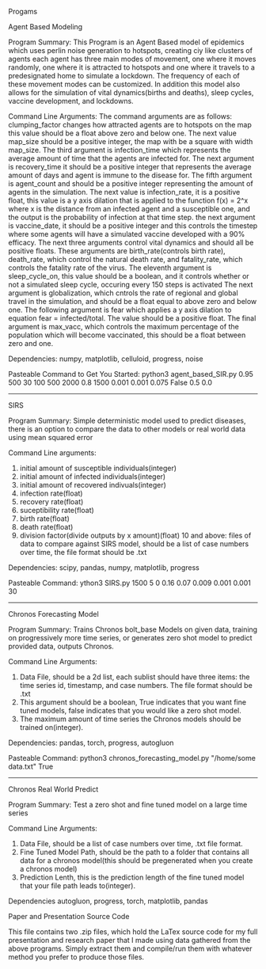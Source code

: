 Progams

Agent Based Modeling

Program Summary: 
This Program is an Agent Based model of epidemics which uses perlin noise generation to hotspots, creating ciy like clusters of agents each agent has three main modes of movement, one where it moves randomly, one where it is attracted to hotspots and 
one where it travels to a predesignated home to simulate a lockdown. The frequency of each of these movement modes can be customized. In addition this model also allows for the simulation of vital dynamics(births and deaths), sleep cycles, vaccine 
development, and lockdowns.

Command Line Arguments: 
The command arguments are as follows: clumping_factor changes how attracted agents are to hotspots on the map this value should be a float above zero and below one. The next value map_size should be a positive integer, the map with be a square with width
map_size. The third argument is infection_time which represents the average amount of time that the agents are infected for. The next argument is recovery_time it should be a positive integer that represents the average amount of days and agent is immune to the disease for. The fifth 
argument is agent_count and should be a positive integer representing the amount of agents in the simulation. The next value is infection_rate, it is a positive float, this value is a y axis dilation that is applied to the function f(x) = 2^x where x is 
the distance from an infected agent and a susceptible one, and the output is the probability of infection at that time step. the next argument is vaccine_date, it should be a positive integer and this controls the timestep where some agents will have a
simulated vaccine developed with a 90% efficacy. The next three arguments control vital dynamics and should all be positive floats. These arguments are birth_rate(controls birth rate), death_rate, which control the natural death rate, and fatality_rate,
which controls the fatality rate of the virus. The eleventh argument is sleep_cycle_on, this value should be a boolean, and it controls whether or not a simulated sleep cycle, occuring every 150 steps is activated
The next argument is globalization, which cntrols the rate of regional and global travel in the simulation, and should be a float equal to above zero and below one. The following argument is fear which applies a y axis dilation to equation 
fear = infected/total. The value should be a positive float. The final argument is max_vacc, which controls the maximum percentage of the population which will become vaccinated, this should be a float between zero and one.

Dependencies:
numpy, matplotlib, celluloid, progress, noise 

Pasteable Command to Get You Started:
python3 agent_based_SIR.py 0.95 500 30 100 500 2000 0.8 1500 0.001 0.001 0.075 False 0.5 0.0

--------------------

SIRS

Program Summary:
Simple deterministic model used to predict diseases, there is an option to compare the data to other models or real world data using mean squared error

Command Line arguments:

1. initial amount of susceptible individuals(integer)
2. initial amount of infected individuals(integer)
3. initial amount of recovered indivuals(integer)
4. infection rate(float)
5. recovery rate(float)
6. suceptibility rate(float)
7. birth rate(float)
8. death rate(float)
9. division factor(divide outputs by x amount)(float)
10 and above: files of data to compare against SIRS model, should be a list of case numbers over time, the file format should be .txt

Dependencies:
scipy, pandas, numpy, matplotlib, progress

Pasteable Command:
ython3 SIRS.py 1500 5 0 0.16 0.07 0.009 0.001 0.001 30

--------------------

Chronos Forecasting Model

Program Summary:
Trains Chronos bolt_base Models on given data, training on progressively more time series, or generates zero shot model to predict provided data, outputs Chronos.

Command Line Arguments:

1. Data File, should be a 2d list, each sublist should have three items: the time series id, timestamp, and case numbers. The file format should be .txt
2. This argument should be a boolean, True indicates that you want fine tuned models, false indicates that you would like a zero shot model.
3. The maximum amount of time series the Chronos models should be trained on(integer).

Dependencies:
pandas, torch, progress, autogluon

Pasteable Command:
python3 chronos_forecasting_model.py "/home/some data.txt" True

--------------------

Chronos Real World Predict

Program Summary:
Test a zero shot and fine tuned model on a large time series

Command Line Arguments:
1. Data File, should be a list of case numbers over time, .txt file format.
2. Fine Tuned Model Path, should be the path to a folder that contains all data for a chronos model(this should be pregenerated when you create a chronos model)
3. Prediction Lenth, this is the prediction length of the fine tuned model that your file path leads to(integer).

Dependencies
autogluon, progress, torch, matplotlib, pandas


Paper and Presentation Source Code

This file contains two .zip files, which hold the LaTex source code for my full presentation and research paper that I made using data gathered from the above programs. Simply extract them and compile/run them with whatever method you prefer to produce those files.


